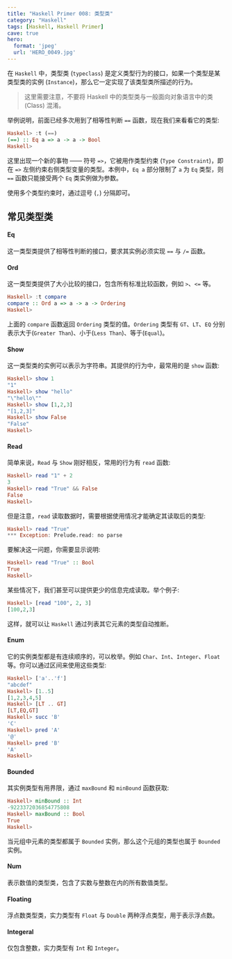 ```yaml
---
title: "Haskell Primer 008: 类型类"
category: "Haskell"
tags: [Haskell, Haskell Primer]
cave: true
hero:
  format: 'jpeg'
  url: 'HERO_0049.jpg'
---
```

在 `Haskell` 中，类型类 (`typeclass`) 是定义类型行为的接口，如果一个类型是某类型类的实例 (`Instance`)，那么它一定实现了该类型类所描述的行为。

> 这里需要注意，不要将 Haskell 中的类型类与一般面向对象语言中的类 (Class) 混淆。



举例说明，前面已经多次用到了相等性判断 `==` 函数，现在我们来看看它的类型:

```haskell
Haskell> :t (==)
(==) :: Eq a => a -> a -> Bool
Haskell>
```

这里出现一个新的事物 —— 符号 `=>`，它被用作类型约束 (`Type Constraint`)，即在 `=>` 左侧约束右侧类型变量的类型。本例中，`Eq a` 部分限制了 `a` 为 `Eq` 类型，则 `==` 函数只能接受两个 `Eq` 类实例做为参数。



使用多个类型约束时，通过逗号 (`,`) 分隔即可。



## 常见类型类

####  Eq

这一类型类提供了相等性判断的接口，要求其实例必须实现 `==` 与 `/=` 函数。



#### Ord

这一类型类提供了大小比较的接口，包含所有标准比较函数，例如 `>`、`<=` 等。

```haskell
Haskell> :t compare
compare :: Ord a => a -> a -> Ordering
Haskell>
```

上面的 `compare` 函数返回 `Ordering` 类型的值。`Ordering` 类型有 `GT`、`LT`、`EQ` 分别表示大于(`Greater Than`)、小于(`Less Than`)、等于(`Equal`)。



#### Show

这一类型类的实例可以表示为字符串。其提供的行为中，最常用的是 `show` 函数:

```haskell
Haskell> show 1
"1"
Haskell> show "hello"
"\"hello\""
Haskell> show [1,2,3]
"[1,2,3]"
Haskell> show False
"False"
Haskell>
```



#### Read

简单来说，`Read` 与 `Show` 刚好相反，常用的行为有 `read` 函数:

```haskell
Haskell> read "1" + 2
3
Haskell> read "True" && False
False
Haskell>
```

但是注意，`read` 读取数据时，需要根据使用情况才能确定其读取后的类型:

```haskell
Haskell> read "True"
*** Exception: Prelude.read: no parse
```

要解决这一问题，你需要显示说明:

```haskell
Haskell> read "True" :: Bool
True
Haskell>
```

某些情况下，我们甚至可以提供更少的信息完成读取。举个例子:

```haskell
Haskell> [read "100", 2, 3]
[100,2,3]
```

这样，就可以让 `Haskell` 通过列表其它元素的类型自动推断。



#### Enum

它的实例类型都是有连续顺序的，可以枚举。例如 `Char`、`Int`、`Integer`、`Float` 等。你可以通过区间来使用这些类型:

```haskell
Haskell> ['a'..'f']
"abcdef"
Haskell> [1..5]
[1,2,3,4,5]
Haskell> [LT .. GT]
[LT,EQ,GT]
Haskell> succ 'B'
'C'
Haskell> pred 'A'
'@'
Haskell> pred 'B'
'A'
Haskell>
```



#### Bounded

其实例类型有用界限，通过 `maxBound` 和 `minBound` 函数获取:

```haskell
Haskell> minBound :: Int
-9223372036854775808
Haskell> maxBound :: Bool
True
Haskell>
```

当元组中元素的类型都属于 `Bounded` 实例，那么这个元组的类型也属于 `Bounded` 实例。



#### Num

表示数值的类型类，包含了实数与整数在内的所有数值类型。

#### Floating

浮点数类型类，实力类型有 `Float` 与 `Double` 两种浮点类型，用于表示浮点数。

#### Integeral

仅包含整数，实力类型有 `Int` 和 `Integer`。




